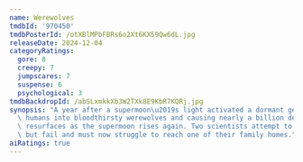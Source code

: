 ```yaml
---
name: Werewolves
tmdbId: '970450'
tmdbPosterId: /otXBlMPbFBRs6o2Xt6KX59Qw6dL.jpg
releaseDate: 2024-12-04
categoryRatings:
  gore: 8
  creepy: 7
  jumpscares: 7
  suspense: 6
  psychological: 3
tmdbBackdropId: /abSLxmkkXb3W2TXk8E9KbR7KQRj.jpg
synopsis: "A year after a supermoon\u2019s light activated a dormant gene, transforming\
  \ humans into bloodthirsty werewolves and causing nearly a billion deaths, the nightmare\
  \ resurfaces as the supermoon rises again. Two scientists attempt to stop the mutation\
  \ but fail and must now struggle to reach one of their family homes."
aiRatings: true
---
```


